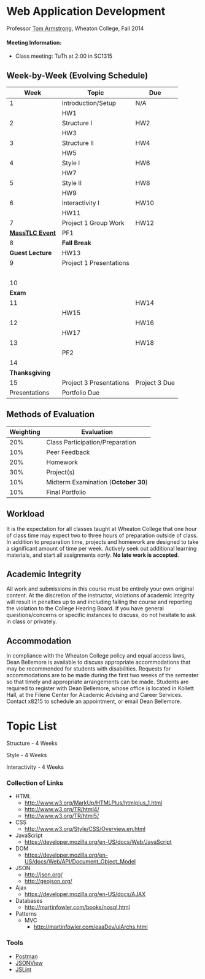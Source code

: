 # Web Application Development

Professor [Tom Armstrong](http://tarmstro.github.io/), Wheaton College, Fall 2014

#### Meeting Information:

* Class meeting: TuTh at 2:00 in SC1315

## Week-by-Week (Evolving Schedule)

Week  | Topic | Due
------------- | ------------- | -------------
1 | Introduction/Setup |  N/A
 |  | HW1
2 | Structure I | HW2
 |  | HW3
3 | Structure II | HW4
 |  | HW5
4 | Style I | HW6
 |  | HW7
5 | Style II | HW8
 |  | HW9
6 | Interactivity I | HW10
 |  | HW11
7 | Project 1 Group Work | HW12
 | [**MassTLC Event**](http://www.eventbrite.com/e/networking-career-fair-tickets-12756833031) | PF1
8 | **Fall Break** | &nbsp;
 | **Guest Lecture** | HW13
9 | Project 1 Presentations | &nbsp;
 |  | &nbsp;
10 |  | &nbsp;
 | **Exam** | &nbsp;
11 |  | HW14
 |  |  HW15
12 |  | HW16
 |  | HW17
13 |  | HW18
 |  | PF2
14 |  | &nbsp;
 | **Thanksgiving** | &nbsp;
15 | Project 3 Presentations | Project 3 Due
 | Presentations | Portfolio Due

## Methods of Evaluation

Weighting  | Evaluation
------------- | ------------- 
20% | Class Participation/Preparation
10% | Peer Feedback
20% | Homework
30% | Project(s)
10% | Midterm Examination (**October 30**)
10% | Final Portfolio

## Workload

It is the expectation for all classes taught at Wheaton College that one hour of class time may expect two to three hours of preparation outside of class.  In addition to preparation time, projects and homework are designed to take a significant amount of time per week.  Actively seek out additional learning materials, and start all assignments _early_. **No late work is accepted**.

## Academic Integrity

All work and submissions in this course must be entirely your own original content.  At the discretion of the instructor, violations of academic integrity will result in penalties up to and including failing the course and reporting the violation to the College Hearing Board. If you have general questions/concerns or specific instances to discuss, do not hesitate to ask in class or privately.

## Accommodation

In compliance with the Wheaton College policy and equal access laws, Dean Bellemore is available to discuss appropriate accommodations that may be recommended for students with disabilities. Requests for accommodations are to be made during the first two weeks of the semester so that timely and appropriate arrangements can be made. Students are required to register with Dean Bellemore, whose office is located in Kollett Hall, at the Filene Center for Academic Advising and Career Services. Contact x8215 to schedule an appointment, or email Dean Bellemore.

# Topic List

Structure - 4 Weeks

Style - 4 Weeks

Interactivity - 4 Weeks

### Collection of Links

* HTML 
	* http://www.w3.org/MarkUp/HTMLPlus/htmlplus_1.html
	* http://www.w3.org/TR/html4/
	* http://www.w3.org/TR/html5/
* CSS
	* http://www.w3.org/Style/CSS/Overview.en.html
* JavaScript
	* https://developer.mozilla.org/en-US/docs/Web/JavaScript
* DOM
	* https://developer.mozilla.org/en-US/docs/Web/API/Document_Object_Model
* JSON
	* http://json.org/
	* http://geojson.org/
* Ajax
	* https://developer.mozilla.org/en-US/docs/AJAX
* Databases
	* http://martinfowler.com/books/nosql.html
* Patterns
	* MVC
		* http://martinfowler.com/eaaDev/uiArchs.html


### Tools

* [Postman](https://chrome.google.com/webstore/detail/fdmmgilgnpjigdojojpjoooidkmcomcm)
* [JSONView](https://chrome.google.com/webstore/detail/jsonview/chklaanhfefbnpoihckbnefhakgolnmc)
* [JSLint](http://www.jslint.com/)